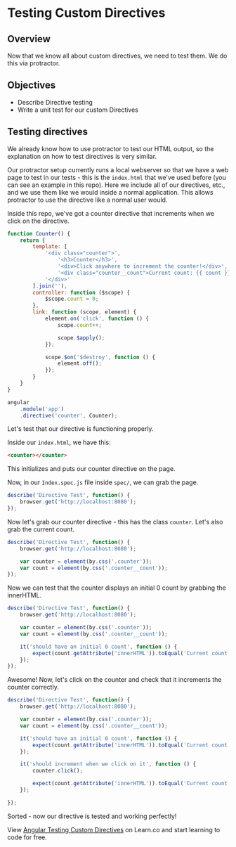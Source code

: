 # Testing Custom Directives

## Overview

Now that we know all about custom directives, we need to test them. We do this via protractor.

## Objectives

- Describe Directive testing
- Write a unit test for our custom Directives

## Testing directives

We already know how to use protractor to test our HTML output, so the explanation on how to test directives is very similar.

Our protractor setup currently runs a local webserver so that we have a web page to test in our tests - this is the `index.html` that we've used before (you can see an example in this repo). Here we include all of our directives, etc., and we use them like we would inside a normal application. This allows protractor to use the directive like a normal user would.

Inside this repo, we've got a counter directive that increments when we click on the directive.

```js
function Counter() {
	return {
		template: [
			'<div class="counter">',
				'<h3>Counter</h3>',
				'<div>Click anywhere to increment the counter!</div>',
				'<div class="counter__count">Current count: {{ count }}</div>',
			'</div>'
		].join(''),
		controller: function ($scope) {
			$scope.count = 0;
		},
		link: function (scope, element) {
			element.on('click', function () {
				scope.count++;

				scope.$apply();
			});

			scope.$on('$destroy', function () {
				element.off();
			});
		}
	}
}

angular
	.module('app')
	.directive('counter', Counter);
```

Let's test that our directive is functioning properly.

Inside our `index.html`, we have this:

```html
<counter></counter>
```

This initializes and puts our counter directive on the page.

Now, in our `Index.spec.js` file inside `spec/`, we can grab the page.

```js
describe('Directive Test', function() {
	browser.get('http://localhost:8080');
});
```

Now let's grab our counter directive - this has the class `counter`. Let's also grab the current count.

```js
describe('Directive Test', function() {
	browser.get('http://localhost:8080');

	var counter = element(by.css('.counter'));
	var count = element(by.css('.counter__count'));
});
```

Now we can test that the counter displays an initial 0 count by grabbing the innerHTML.

```js
describe('Directive Test', function() {
	browser.get('http://localhost:8080');

	var counter = element(by.css('.counter'));
	var count = element(by.css('.counter__count'));

	it('should have an initial 0 count', function () {
		expect(count.getAttribute('innerHTML')).toEqual('Current count: 0');
	});
});
```

Awesome! Now, let's click on the counter and check that it increments the counter correctly.

```js
describe('Directive Test', function() {
	browser.get('http://localhost:8080');

	var counter = element(by.css('.counter'));
	var count = element(by.css('.counter__count'));

	it('should have an initial 0 count', function () {
		expect(count.getAttribute('innerHTML')).toEqual('Current count: 0');
	});

	it('should increment when we click on it', function () {
		counter.click();

		expect(count.getAttribute('innerHTML')).toEqual('Current count: 1');
	});

});
```

Sorted - now our directive is tested and working perfectly!

<p class='util--hide'>View <a href='https://learn.co/lessons/angular-testing-custom-directives-readme'>Angular Testing Custom Directives</a> on Learn.co and start learning to code for free.</p>
